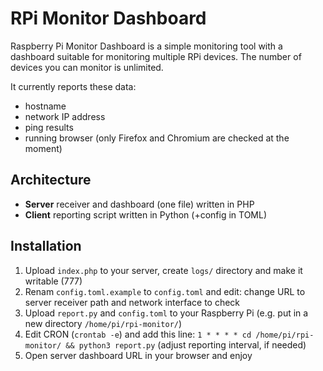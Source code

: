 # RPi Monitor Dashboard

Raspberry Pi Monitor Dashboard is a simple monitoring tool with a dashboard suitable for monitoring multiple RPi devices. The number of devices you can monitor is unlimited.

It currently reports these data:

* hostname
* network IP address
* ping results
* running browser (only Firefox and Chromium are checked at the moment)

## Architecture

* **Server** receiver and dashboard (one file) written in PHP
* **Client** reporting script written in Python (+config in TOML)

## Installation

1. Upload `index.php` to your server, create `logs/` directory and make it writable (777)
2. Renam `config.toml.example` to `config.toml` and edit: change URL to server receiver path and network interface to check
3. Upload `report.py` and `config.toml` to your Raspberry Pi (e.g. put in a new directory `/home/pi/rpi-monitor/`)
4. Edit CRON (`crontab -e`) and add this line: `1 * * * * cd /home/pi/rpi-monitor/ && python3 report.py` (adjust reporting interval, if needed)
5. Open server dashboard URL in your browser and enjoy
